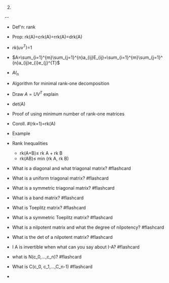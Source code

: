 2.
--
- Def'n: rank
- Prop: rk(A)=crk(A)=rrk(A)=drk(A)
- $rk(uv^T)$=1
- $A=\sum_{i=1}^{m}\sum_{j=1}^{n}a_{ij}E_{ij}=\sum_{i=1}^{m}\sum_{j=1}^{n}a_{ij}e_{i}e_{j}^{T}$
- $AI_n$
- Algorithm for minimal rank-one decomposition
- Draw $A=UV^T$ explain
- det(A)
- Proof of using minimum number of rank-one matrices
- Coroll. #(rk=1)=rk(A)
- Example
- Rank Inequalities
	- rk(A+B)$\leq$ rk A + rk B
	- rk(AB)$\leq$ min (rk A, rk B)


- What is a diagonal and what triagonal matrix? #flashcard 
- What is a uniform triagonal matrix? #flashcard 
- What is a symmetric triagonal matrix? #flashcard 
- What is a band matrix? #flashcard 
- What is Toeplitz matrix? #flashcard 
- What is a symmetric Toeplitz matrix? #flashcard 
- What is a nilpotent matrix and what the degree of nilpotency? #flashcard 
- What is the det of a nilpotent matrix? #flashcard 
- I A is invertible when what can you say about I-A? #flashcard 
- what is N(c_0,...,c_n)? #flashcard 
- What is C(c_0, c_1,...,C_n-1) #flashcard 
- 
<!--ID: 1710367167855-->
